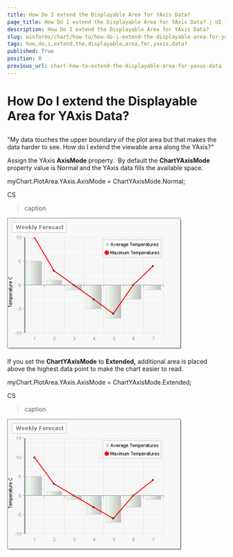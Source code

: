 ```yaml
---
title: How Do I extend the Displayable Area for YAxis Data?
page_title: How Do I extend the Displayable Area for YAxis Data? | UI for WinForms Documentation
description: How Do I extend the Displayable Area for YAxis Data?
slug: winforms/chart/how-to/how-do-i-extend-the-displayable-area-for-yaxis-data?
tags: how,do,i,extend,the,displayable,area,for,yaxis,data?
published: True
position: 0
previous_url: chart-how-to-extend-the-displayable-area-for-yaxus-data
---
```


# How Do I extend the Displayable Area for YAxis Data?



## 

"My data touches the upper boundary of the plot area but that makes the data harder to see. How do I extend the viewable area along the YAxis?"

Assign the YAxis __AxisMode__ property.  By default the __ChartYAxisMode__ property value is Normal and the YAxis data fills the available space.

myChart.PlotArea.YAxis.AxisMode = ChartYAxisMode.Normal;

CS


>caption 

![chart-how-to-extend-the-displayable-area-for-yaxus-data 001](images/chart-how-to-extend-the-displayable-area-for-yaxus-data001.png)



If you set the __ChartYAxisMode__ to __Extended,__ additional area is placed above the highest data point to make the chart easier to read.

myChart.PlotArea.YAxis.AxisMode = ChartYAxisMode.Extended;

CS
>caption 

![chart-how-to-extend-the-displayable-area-for-yaxus-data 002](images/chart-how-to-extend-the-displayable-area-for-yaxus-data002.png)

